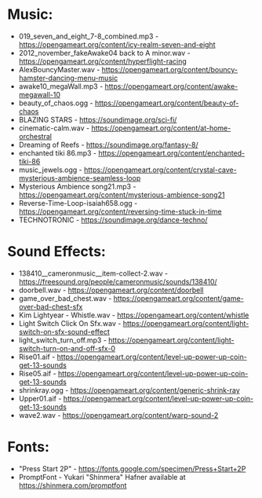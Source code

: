 
# Music:
- 019_seven_and_eight_7-8_combined.mp3 - https://opengameart.org/content/icy-realm-seven-and-eight
- 2012_november_fakeAwake04 back to A minor.wav - https://opengameart.org/content/hyperflight-racing
- AlexBouncyMaster.wav - https://opengameart.org/content/bouncy-hamster-dancing-menu-music
- awake10_megaWall.mp3 - https://opengameart.org/content/awake-megawall-10
- beauty_of_chaos.ogg - https://opengameart.org/content/beauty-of-chaos
- BLAZING STARS - https://soundimage.org/sci-fi/
- cinematic-calm.wav - https://opengameart.org/content/at-home-orchestral
- Dreaming of Reefs - https://soundimage.org/fantasy-8/
- enchanted tiki 86.mp3 - https://opengameart.org/content/enchanted-tiki-86
- music_jewels.ogg - https://opengameart.org/content/crystal-cave-mysterious-ambience-seamless-loop
- Mysterious Ambience song21.mp3 - https://opengameart.org/content/mysterious-ambience-song21
- Reverse-Time-Loop-isaiah658.ogg - https://opengameart.org/content/reversing-time-stuck-in-time
- TECHNOTRONIC - https://soundimage.org/dance-techno/

# Sound Effects:
- 138410__cameronmusic__item-collect-2.wav - https://freesound.org/people/cameronmusic/sounds/138410/
- doorbell.wav - https://opengameart.org/content/doorbell
- game_over_bad_chest.wav - https://opengameart.org/content/game-over-bad-chest-sfx
- Kim Lightyear - Whistle.wav - https://opengameart.org/content/whistle
- Light Switch Click On Sfx.wav - https://opengameart.org/content/light-switch-on-sfx-sound-effect
- light_switch_turn_off.mp3 - https://opengameart.org/content/light-switch-turn-on-and-off-sfx-0
- Rise01.aif - https://opengameart.org/content/level-up-power-up-coin-get-13-sounds
- Rise05.aif - https://opengameart.org/content/level-up-power-up-coin-get-13-sounds
- shrinkray.ogg - https://opengameart.org/content/generic-shrink-ray
- Upper01.aif - https://opengameart.org/content/level-up-power-up-coin-get-13-sounds
- wave2.wav - https://opengameart.org/content/warp-sound-2

# Fonts:
- "Press Start 2P" - https://fonts.google.com/specimen/Press+Start+2P
- PromptFont - Yukari "Shinmera" Hafner available at https://shinmera.com/promptfont
